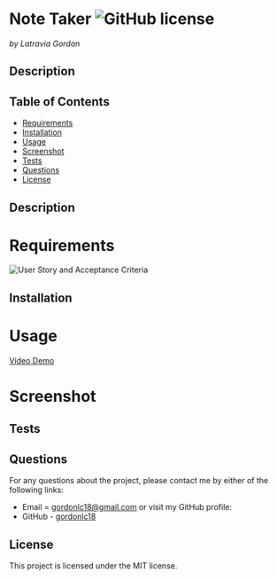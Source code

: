 # Note Taker ![GitHub license](https://img.shields.io/badge/license-MIT-blue.svg)

_by Latravia Gordon_</br>

## Description

## Table of Contents

- [Requirements](#requirements)
- [Installation](#installation)
- [Usage](#usage)
- [Screenshot](#screenshot)
- [Tests](#tests)
- [Questions](#questions)
- [License](#license)

## Description

# Requirements

![User Story and Acceptance Criteria]()

## Installation

# Usage

[Video Demo]()

# Screenshot

## Tests

## Questions

For any questions about the project, please contact me by either of the following links:

- Email = gordonlc18@gmail.com
  or visit my GitHub profile:
- GitHub - [gordonlc18](https://github.com/gordonlc18)

## License

This project is licensed under the MIT license.
